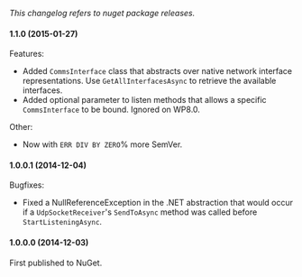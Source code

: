 _This changelog refers to nuget package releases._

#### 1.1.0 (2015-01-27)

Features:
  
  - Added ````CommsInterface```` class that abstracts over native network interface representations. Use ````GetAllInterfacesAsync```` to retrieve the available interfaces.
  - Added optional parameter to listen methods that allows a specific ````CommsInterface```` to be bound. Ignored on WP8.0. 

Other:

  - Now with ````ERR DIV BY ZERO````% more SemVer. 


#### 1.0.0.1 (2014-12-04)

Bugfixes:
  
  - Fixed a NullReferenceException in the .NET abstraction that would occur if a ````UdpSocketReceiver````'s ````SendToAsync```` method was called before ````StartListeningAsync````.

#### 1.0.0.0 (2014-12-03)

First published to NuGet. 
